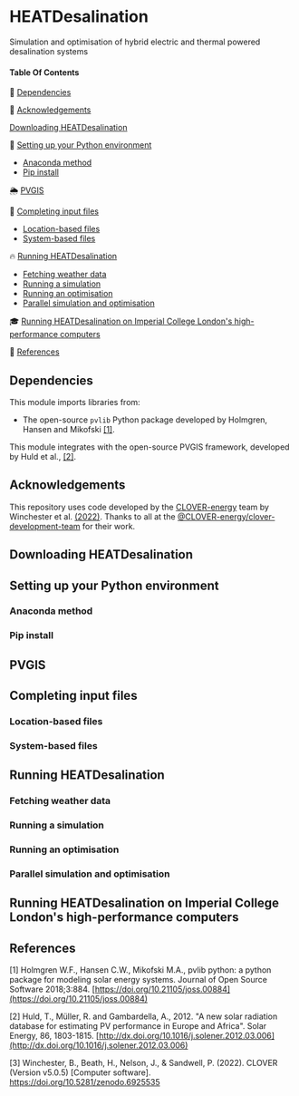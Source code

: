# HEATDesalination
Simulation and optimisation of hybrid electric and thermal powered desalination systems

#### Table Of Contents

:link: [Dependencies](Dependencies)

:clap: [Acknowledgements](Acknowledgements)

[Downloading HEATDesalination](#downloading-heatdesalination)

🐍 [Setting up your Python environment](#setting-up-your-python-environment)
  * [Anaconda method](#anaconda-method)
  * [Pip install](#pip-install)

🌦️ [PVGIS](#pvgis)

:memo: [Completing input files](#completing-input-files)
* [Location-based files](#location-based-files)
* [System-based files](#system-based-files)

:fire: [Running HEATDesalination](#running-heatdesalination)
* [Fetching weather data](#fetching-weather-data)
* [Running a simulation](#running-a-simulation)
* [Running an optimisation](#running-an-optimisation)
* [Parallel simulation and optimisation](#parallel-simulation-and-optimisation)

🎓 [Running HEATDesalination on Imperial College London's high-performance computers](#running-heatdesalination-on-imperial-college-londons-high-performance-computers)

:memo: [References](References)

## Dependencies
This module imports libraries from:
* The open-source `pvlib` Python package developed by Holmgren, Hansen and Mikofski [[1]](#1).

This module integrates with the open-source PVGIS framework, developed by Huld et al., [[2]](#2).

## Acknowledgements
This repository uses code developed by the [CLOVER-energy](https://github.com/CLOVER-energy) team by Winchester et al. [(2022)](#3). Thanks to all at the [@CLOVER-energy/clover-development-team](https://github.com/orgs/CLOVER-energy/teams/clover-development-team) for their work.

## Downloading HEATDesalination

## Setting up your Python environment

### Anaconda method

### Pip install

## PVGIS

## Completing input files

### Location-based files

### System-based files

## Running HEATDesalination

### Fetching weather data

### Running a simulation

### Running an optimisation

### Parallel simulation and optimisation

## Running HEATDesalination on Imperial College London's high-performance computers

## References
<a id="1">[1]</a> 
Holmgren W.F., Hansen C.W., Mikofski M.A., pvlib python: a python package for modeling solar energy systems. Journal of Open Source Software 2018;3:884. [https://doi.org/10.21105/joss.00884](https://doi.org/10.21105/joss.00884)

<a id="2">[2]<a/>
Huld, T., Müller, R. and Gambardella, A., 2012. "A new solar radiation database for estimating PV performance in Europe and Africa". Solar Energy, 86, 1803-1815. [http://dx.doi.org/10.1016/j.solener.2012.03.006](http://dx.doi.org/10.1016/j.solener.2012.03.006)

<a id="2">[3]<a/>
Winchester, B., Beath, H., Nelson, J., & Sandwell, P. (2022). CLOVER (Version v5.0.5) [Computer software]. https://doi.org/10.5281/zenodo.6925535
